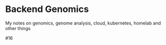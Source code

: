 # Backend Genomics 
My notes on genomics, genome analysis, cloud, kubernetes, homelab and other things

#16
